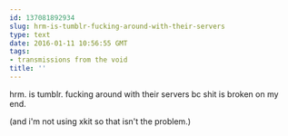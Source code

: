 ```yaml
---
id: 137081892934
slug: hrm-is-tumblr-fucking-around-with-their-servers
type: text
date: 2016-01-11 10:56:55 GMT
tags:
- transmissions from the void
title: ''
---
```


hrm. is tumblr. fucking around with their servers bc shit is broken on my end.

(and i'm not using xkit so that isn't the problem.)
